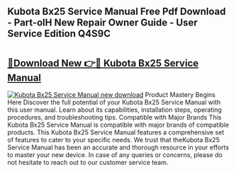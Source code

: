 ## Kubota Bx25 Service Manual Free Pdf Download - Part-olH New Repair Owner Guide - User Service Edition Q4S9C

# <h2><a href="http://bc16149.oget.top/?id=Kubota+Bx25+Service+Manual">🔗Download New 👉🔴 Kubota Bx25 Service Manual</a></h2>

[![Kubota Bx25 Service Manual new download](https://i.imgur.com/5g1atiW.png)](http://bc16149.oget.top/?id=Kubota+Bx25+Service+Manual)
Product Mastery Begins Here Discover the full potential of your Kubota Bx25 Service Manual with this user manual. Learn about its capabilities, installation steps, operating procedures, and troubleshooting tips. Compatible with Major Brands This Kubota Bx25 Service Manual is compatible with major brands of compatible products. This Kubota Bx25 Service Manual features a comprehensive set of features to cater to your specific needs. We trust that theKubota Bx25 Service Manual has been an accurate and thorough resource in your efforts to master your new device. In case of any queries or concerns, please do not hesitate to reach out to our customer service team.
